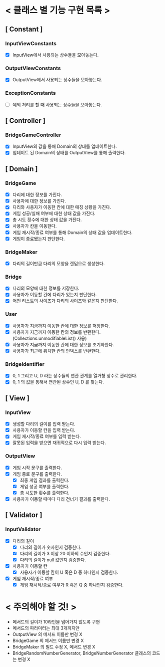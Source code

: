 # < 클래스 별 기능 구현 목록 >

## [ Constant ]

### InputViewConstants
- [x] InputView에서 사용되는 상수들을 모아놓는다.

### OutputViewConstants
- [x] OutputView에서 사용되는 상수들을 모아놓는다.

### ExceptionConstants
- [ ] 예외 처리를 할 때 사용되는 상수들을 모아놓는다.

## [ Controller ]

### BridgeGameController
- [x] InputView의 값을 통해 Domain의 상태를 업데이트한다.
- [x] 업데이트 된 Domain의 상태를 OutputView를 통해 출력한다.

## [ Domain ]

### BridgeGame
- [x] 다리에 대한 정보를 가진다.
- [x] 사용자에 대한 정보를 가진다.
- [x] 다리와 사용자가 이동한 칸에 대한 매칭 상황을 가진다.
- [x] 게임 성공/실패 여부에 대한 상태 값을 가진다.
- [x] 총 시도 횟수에 대한 상태 값을 가진다.
- [x] 사용자가 칸을 이동한다.
- [x] 게임 재시작/종료 여부를 통해 Domain의 상태 값을 업데이트한다.
- [x] 게임이 종료됐는지 판단한다.

### BridgeMaker
- [x] 다리의 길이만큼 다리의 모양을 랜덤으로 생성한다.

### Bridge
- [x] 다리의 모양에 대한 정보를 저장한다.
- [x] 사용자가 이동할 칸에 다리가 있는지 판단한다.
- [x] 어떤 리스트의 사이즈가 다리의 사이즈와 같은지 판단한다.

### User
- [x] 사용자가 지금까지 이동한 칸에 대한 정보를 저장한다.
- [x] 사용자가 지금까지 이동한 칸의 정보를 반환한다. (Collections.unmodifiableList() 사용)
- [x] 사용자가 지금까지 이동한 칸에 대한 정보를 초기화한다.
- [x] 사용자가 최근에 위치한 칸의 인덱스를 반환한다.

### BridgeIdentifier
- [x] 0, 1 그리고 U, D 라는 상수들의 연관 관계를 열거형 상수로 관리한다.
- [x] 0, 1 의 값을 통해서 연관된 상수인 U, D 를 찾는다.

## [ View ]

### InputView
- [x] 생성할 다리의 길이를 입력 받는다.
- [x] 사용자가 이동할 칸을 입력 받는다.
- [x] 게임 재시작/종료 여부를 입력 받는다.
- [x] 잘못된 입력을 받으면 재귀적으로 다시 입력 받는다.

### OutputView
- [x] 게임 시작 문구를 출력한다.
- [x] 게임 종료 문구를 출력한다.
    - [x] 최종 게임 결과를 출력한다.
    - [x] 게임 성공 여부를 출력한다.
    - [x] 총 시도한 횟수를 출력한다.
- [x] 사용자가 이동할 때마다 다리 건너기 결과를 출력한다.

## [ Validator ]

### InputValidator
- [x] 다리의 길이
  - [x] 다리의 길이가 숫자인지 검증한다.
  - [x] 다리의 길이가 3 이상 20 이하의 수인지 검증한다.
  - [x] 다리의 길이가 null 값인지 검증한다.
- [x] 사용자가 이동할 칸
  - [x] 사용자가 이동할 칸이 U 혹은 D 중 하나인지 검증한다.
- [x] 게임 재시작/종료 여부
  - [x] 게임 재시작/종료 여부가 R 혹은 Q 중 하나인지 검증한다.

# < 주의해야 할 것! >

- 메서드의 길이가 10라인을 넘어가지 않도록 구현
- 메서드의 파라미터는 최대 3개까지만
- OutputView 의 메서드 이름만 변경 X
- BridgeGame 의 메서드 이름만 변경 X
- BridgeMaker 의 필드 수정 X, 메서드 변경 X
- BridgeRandomNumberGenerator, BridgeNumberGenerator 클래스의 코드는 변경 X
